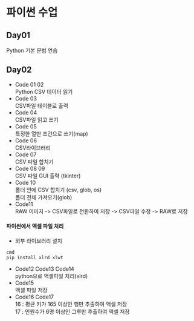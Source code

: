 # 파이썬 수업

## Day01

Python 기본 문법 연습

## Day02
* Code 01 02  
Python CSV 데이터 읽기  
* Code 03  
CSV파일 테이블로 출력  
* Code 04  
CSV파일 읽고 쓰기  
* Code 05  
특정한 열만 조건으로 쓰기(map)  
* Code 06  
CSV라이브러리  
* Code 07  
CSV 파일 합치기  
* Code 08 09  
CSV 파일 GUI 출력 (tkinter)  
* Code 10  
폴더 안에 CSV 합치기 (csv, glob, os)  
폴더 전체 가져오기(glob)  
* Code11  
RAW 이미지 -> CSV파일로 전환하여 저장 -> CSV파일 수정 -> RAW로 저장  
#### 파이썬에서 액셀 파일 처리
* 외부 라이브러리 설치  
```
cmd  
pip install xlrd xlwt  
```
* Code12 Code13 Code14  
python으로 액셀파일 처리(xlrd)  
* Code15  
액셀 파일 저장 
* Code16 Code17  
16 : 평균 키가 165 이상인 행만 추출하여 액셀 저장  
17 : 인원수가 6명 이상인 그루만 추출하여 액셀 저장  








